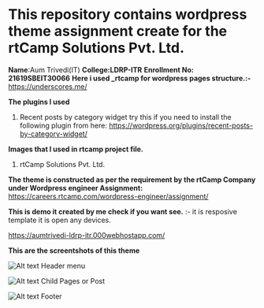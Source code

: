 # This repository contains wordpress theme assignment create for the rtCamp Solutions Pvt. Ltd.

<b>Name</b>:Aum Trivedi(IT)
<b>College:LDRP-ITR</b>
 <b>Enrollment No: 21619SBEIT30066</b>
<b>Here i used _rtcamp for wordpress pages structure.:- </b>
https://underscores.me/

<b>The plugins I used</b>
1)  Recent posts by category widget try this if you need to install the following plugin from here:
https://wordpress.org/plugins/recent-posts-by-category-widget/

<b> Images that I used in rtcamp project file.</b>
1)  rtCamp Solutions Pvt. Ltd.

<b> The theme is constructed as per the requirement by the rtCamp Company under Wordpress engineer Assignment: </b>
https://careers.rtcamp.com/wordpress-engineer/assignment/

<b> This is demo it created by me check if you want see.</b>
:- it is resposive template it is open any devices.

https://aumtrivedi-ldrp-itr.000webhostapp.com/

<b>This are the screentshots of this theme</b>

![Alt text](https://github.com/aumtrivedi-ldrp/rtcamp-wpassignment1/blob/master/RTCAMP%20DESIGN/TwoLevelMenu.png "Header menu")
Header menu

![Alt text](https://github.com/aumtrivedi-ldrp/rtcamp-wpassignment1/blob/master/RTCAMP%20DESIGN/Child-Pages.png "Child Pages or Post")
Child Pages or Post

![Alt text](https://github.com/aumtrivedi-ldrp/rtcamp-wpassignment1/blob/master/RTCAMP%20DESIGN/Footer.png "Footer")
Footer
